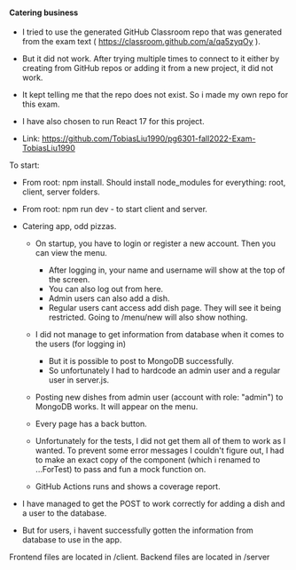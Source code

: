 #### Catering business

* I tried to use the generated GitHub Classroom repo that was generated from the exam text ( https://classroom.github.com/a/qa5zyqOy ).
* But it did not work. After trying multiple times to connect to it either by creating from GitHub repos or adding it from a new project, it did not work.
* It kept telling me that the repo does not exist. So i made my own repo for this exam.
* I have also chosen to run React 17 for this project.

* Link: https://github.com/TobiasLiu1990/pg6301-fall2022-Exam-TobiasLiu1990


To start:
* From root: npm install. Should install node_modules for everything: root, client, server folders.
* From root: npm run dev - to start client and server.

* Catering app, odd pizzas.
  * On startup, you have to login or register a new account. Then you can view the menu.
    * After logging in, your name and username will show at the top of the screen.
    * You can also log out from here.
    * Admin users can also add a dish.
    * Regular users cant access add dish page. They will see it being restricted. Going to /menu/new will also show nothing.
    
  * I did not manage to get information from database when it comes to the users (for logging in)
    * But it is possible to post to MongoDB successfully.
    * So unfortunately I had to hardcode an admin user and a regular user in server.js.
    
  * Posting new dishes from admin user (account with role: "admin") to MongoDB works. It will appear on the menu.
  
  * Every page has a back button.

  * Unfortunately for the tests, I did not get them all of them to work as I wanted. To prevent some error messages I couldn't
    figure out, I had to make an exact copy of the component (which i renamed to ...ForTest) to pass and fun a mock function on.

  * GitHub Actions runs and shows a coverage report.


* I have managed to get the POST to work correctly for adding a dish and a user to the database.
* But for users, i havent successfully gotten the information from database to use in the app.


Frontend files are located in /client.
Backend files are located in /server

